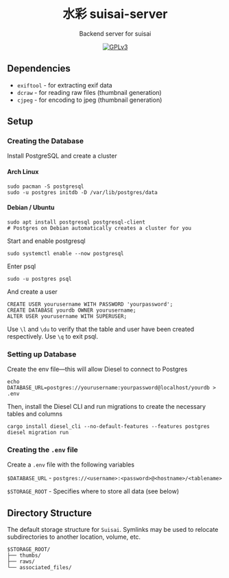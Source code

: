<div align="center">

# 水彩 suisai-server

Backend server for suisai

[![GPLv3](https://img.shields.io/badge/license-GPLv3-green)](https://www.gnu.org/licenses/gpl-3.0.en.html#license-text)

</div>

## Dependencies

- `exiftool` - for extracting exif data
- `dcraw` - for reading raw files (thumbnail generation)
- `cjpeg` - for encoding to jpeg (thumbnail generation)

## Setup

### Creating the Database

Install PostgreSQL and create a cluster

#### Arch Linux

    sudo pacman -S postgresql
    sudo -u postgres initdb -D /var/lib/postgres/data

#### Debian / Ubuntu

    sudo apt install postgresql postgresql-client
    # Postgres on Debian automatically creates a cluster for you


Start and enable postgresql

    sudo systemctl enable --now postgresql

Enter psql

    sudo -u postgres psql

And create a user

    CREATE USER yourusername WITH PASSWORD 'yourpassword';
    CREATE DATABASE yourdb OWNER yourusername;
    ALTER USER yourusername WITH SUPERUSER;

Use `\l` and `\du` to verify that the table and user have been created respectively. Use `\q` to exit psql.

### Setting up Database

Create the env file—this will allow Diesel to connect to Postgres

    echo DATABASE_URL=postgres://yourusername:yourpassword@localhost/yourdb > .env

Then, install the Diesel CLI and run migrations to create the necessary tables and columns

    cargo install diesel_cli --no-default-features --features postgres
    diesel migration run


### Creating the `.env` file

Create a `.env` file with the following variables

`$DATABASE_URL` - `postgres://<username>:<password>@<hostname>/<tablename>`

`$STORAGE_ROOT` - Specifies where to store all data (see below)


## Directory Structure

The default storage structure for `Suisai`. Symlinks may be used to relocate subdirectories to another location, volume, etc.

```
$STORAGE_ROOT/
├── thumbs/
├── raws/
└── associated_files/
```